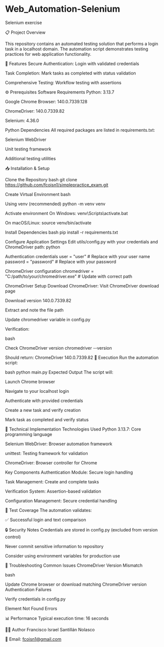 # Web_Automation-Selenium

Selenium exercise

📋 Project Overview

This repository contains an automated testing solution that performs a login task in a localhost domain. The automation script demonstrates testing practices for web application functionality.

🚀 Features Secure Authentication: Login with validated credentials

Task Completion: Mark tasks as completed with status validation

Comprehensive Testing: Workflow testing with assertions

⚙️ Prerequisites Software Requirements Python: 3.13.7

Google Chrome Browser: 140.0.7339.128

ChromeDriver: 140.0.7339.82

Selenium: 4.36.0

Python Dependencies All required packages are listed in requirements.txt:

Selenium WebDriver

Unit testing framework

Additional testing utilities

📥 Installation & Setup

Clone the Repository bash git clone https://github.com/fcoisn1/simplepractice_exam.git

Create Virtual Environment bash

Using venv (recommended)
python -m venv venv

Activate environment
On Windows:
venv\Scripts\activate.bat

On macOS/Linux:
source venv/bin/activate

Install Dependencies bash pip install -r requirements.txt

Configure Application Settings Edit utils/config.py with your credentials and ChromeDriver path: python

Authentication credentials
user = "user" # Replace with your user name password = "password" # Replace with your password

ChromeDriver configuration
chromedriver = "C:/path/to/your/chromedriver.exe" # Update with correct path

ChromeDriver Setup Download ChromeDriver:
Visit ChromeDriver download page

Download version 140.0.7339.82

Extract and note the file path

Update chromedriver variable in config.py

Verification:

bash

Check ChromeDriver version
chromedriver --version

Should return: ChromeDriver 140.0.7339.82
🎯 Execution Run the automation script:

bash python main.py Expected Output The script will:

Launch Chrome browser

Navigate to your localhost login

Authenticate with provided credentials

Create a new task and verify creation

Mark task as completed and verify status

🔧 Technical Implementation Technologies Used Python 3.13.7: Core programming language

Selenium WebDriver: Browser automation framework

unittest: Testing framework for validation

ChromeDriver: Browser controller for Chrome

Key Components Authentication Module: Secure login handling

Task Management: Create and complete tasks

Verification System: Assertion-based validation

Configuration Management: Secure credential handling

🧪 Test Coverage The automation validates:

✅ Successful login and text comparison

🔒 Security Notes Credentials are stored in config.py (excluded from version control)

Never commit sensitive information to repository

Consider using environment variables for production use

🐛 Troubleshooting Common Issues ChromeDriver Version Mismatch

bash

Update Chrome browser or download matching ChromeDriver version
Authentication Failures

Verify credentials in config.py

Element Not Found Errors

📊 Performance Typical execution time: 16 seconds

👨‍💻 Author Francisco Israel Santillán Nolasco

📧 Email: fcoisn1@gmail.com

